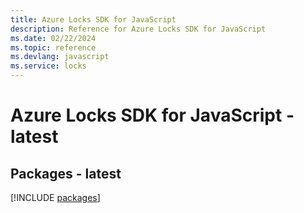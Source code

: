 ```yaml
---
title: Azure Locks SDK for JavaScript
description: Reference for Azure Locks SDK for JavaScript
ms.date: 02/22/2024
ms.topic: reference
ms.devlang: javascript
ms.service: locks
---
```

# Azure Locks SDK for JavaScript - latest
## Packages - latest
[!INCLUDE [packages](locks-index.md)]